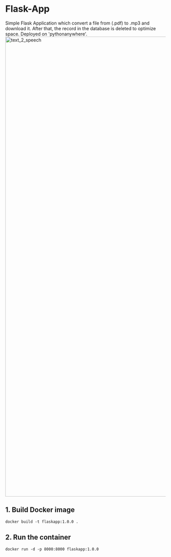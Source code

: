 # Flask-App
Simple Flask Application which convert a file from (.pdf) to .mp3 and download it. After that, the record in the database is deleted to optimize space. Deployed on 'pythonanywhere'. 
<img width="1440" alt="text_2_speech" src="https://github.com/bvoytash/Flask-App/assets/99912133/f2da83c7-acdb-41ae-822a-39a6af912058">


## 1. Build Docker image
```
docker build -t flaskapp:1.0.0 . 
```
## 2. Run the container
```
docker run -d -p 8000:8000 flaskapp:1.0.0
```
